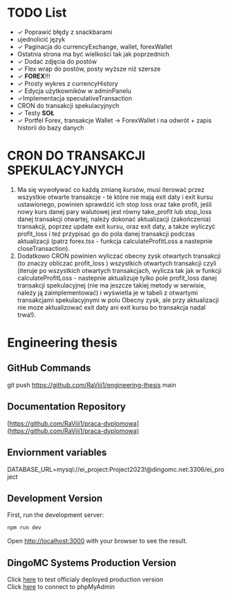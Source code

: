 # TODO List

- ✓ Poprawić błędy z snackbarami
- ujednolicić język
- ✓ Paginacja do currencyExchange, wallet, forexWallet
- Ostatnia strona ma być wielkości tak jak poprzednich
- ✓ Dodać zdjęcia do postów
- ✓ Flex wrap do postów, posty wyższe niż szersze
- ✓ **FOREX**!!!
- ✓ Prosty wykres z currencyHistory
- ✓ Edycja użytkowników w adminPanelu
- ✓Implementacja speculativeTransaction
- CRON do transakcji spekulacyjnych
- ✓ Testy **SOŁ**
- ✓ Portfel Forex, transakcje Wallet -> ForexWallet i na odwrót + zapis historii do bazy danych

# CRON DO TRANSAKCJI SPEKULACYJNYCH
1) Ma się wywoływać co każdą zmianę kursów, musi iterować przez wszystkie otwarte transakcje - te które nie mają exit daty i exit kursu ustawionego, powinien sprawdzić ich stop loss oraz take profit, jeśli nowy kurs danej pary walutowej jest równy take_profit lub stop_loss danej transakcji otwartej, należy dokonać aktualizacji (zakończenia) transakcji, poprzez update exit kursu, oraz exit daty, a także wyliczyć profit_loss i też przypisać go do pola danej transakcji podczas aktualizacji (patrz forex.tsx - funkcja calculateProfitLoss a nastepnie closeTransaction).
2) Dodatkowo CRON powinien wyliczać obecny zysk otwartych transakcji (to znaczy obliczać profit_loss ) wszystkich otwartych transakcji czyli (iteruje po wszystkich otwartych transakcjach, wylicza tak jak w funkcji calculateProfitLoss - nastepnie aktualizuje tylko pole profit_loss danej transakcji spekulacyjnej (nie ma jeszcze takiej metody w serwisie, należy ją zaimplementować) i wyświetla je w tabeli z otwartymi transakcjami spekulacyjnymi w polu Obecny zysk, ale przy aktualizacji nie moze aktualizować exit daty ani exit kursu bo transakcja nadal trwa!).

# Engineering thesis

## GitHub Commands

git push https://github.com/RaViii1/engineering-thesis main

## Documentation Repository

[https://github.com/RaViii1/praca-dyplomowa](https://github.com/RaViii1/praca-dyplomowa)

## Enviornment variables

DATABASE_URL=mysql://ei_project:Project2023!@dingomc.net:3306/ei_project

## Development Version

First, run the development server:

```bash
npm run dev
```

Open [http://localhost:3000](http://localhost:3000) with your browser to see the result.

## DingoMC Systems Production Version

Click [here](http://dingomc.net:3001) to test officialy deployed production version  
Click [here](http://dingomc.net:3002) to connect to phpMyAdmin
